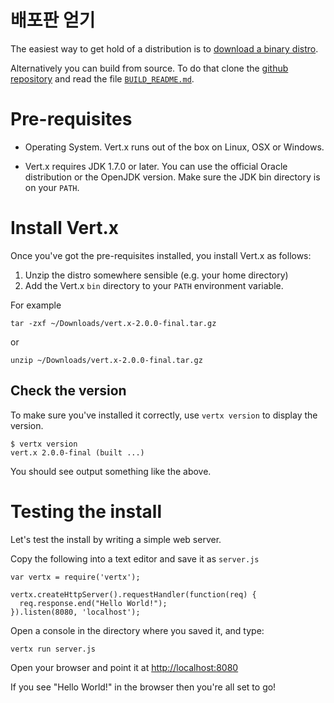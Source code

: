 <!--
This work is licensed under the Creative Commons Attribution-ShareAlike 3.0 Unported License.
To view a copy of this license, visit http://creativecommons.org/licenses/by-sa/3.0/ or send
a letter to Creative Commons, 444 Castro Street, Suite 900, Mountain View, California, 94041, USA.
-->

# 배포판 얻기

The easiest way to get hold of a distribution is to [download a binary distro](downloads.html).

Alternatively you can build from source. To do that clone the [github repository](https://github.com/vert-x/vert.x)
and read the file [`BUILD_README.md`](https://github.com/vert-x/vert.x/blob/master/BUILD_README.md).

# Pre-requisites

* Operating System. Vert.x runs out of the box on Linux, OSX or Windows.

* Vert.x requires JDK 1.7.0 or later. You can use the official Oracle distribution or the OpenJDK version. Make sure the JDK bin directory is on your `PATH`.

# Install Vert.x

Once you've got the pre-requisites installed, you install Vert.x as follows:

1. Unzip the distro somewhere sensible (e.g. your home directory)
2. Add the Vert.x `bin` directory to your `PATH` environment variable.

For example

    tar -zxf ~/Downloads/vert.x-2.0.0-final.tar.gz

or

    unzip ~/Downloads/vert.x-2.0.0-final.tar.gz

## Check the version

To make sure you've installed it correctly, use `vertx version` to display the version.

    $ vertx version
    vert.x 2.0.0-final (built ...)

You should see output something like the above.

# Testing the install

Let's test the install by writing a simple web server.

Copy the following into a text editor and save it as `server.js`

    var vertx = require('vertx');

    vertx.createHttpServer().requestHandler(function(req) {
      req.response.end("Hello World!");
    }).listen(8080, 'localhost');

Open a console in the directory where you saved it, and type:

    vertx run server.js

Open your browser and point it at <a href="http://localhost:8080">http://localhost:8080</a>

If you see "Hello World!" in the browser then you're all set to go!
